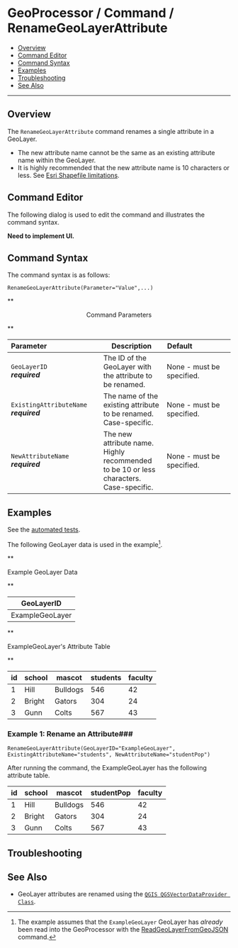 # GeoProcessor / Command / RenameGeoLayerAttribute #

* [Overview](#overview)
* [Command Editor](#command-editor)
* [Command Syntax](#command-syntax)
* [Examples](#examples)
* [Troubleshooting](#troubleshooting)
* [See Also](#see-also)

-------------------------

## Overview ##

The `RenameGeoLayerAttribute` command renames a single attribute in a GeoLayer.

* The new attribute name cannot be the same as an existing attribute name within the GeoLayer. 
* It is highly recommended that the new attribute name is 10 characters or less. See [Esri Shapefile limitations](../../spatial-data-format-ref/EsriShapefile/EsriShapefile.md#limitations).

## Command Editor ##

The following dialog is used to edit the command and illustrates the command syntax.

**Need to implement UI.**

## Command Syntax ##

The command syntax is as follows:

```text
RenameGeoLayerAttribute(Parameter="Value",...)
```
**<p style="text-align: center;">
Command Parameters
</p>**

| **Parameter**&nbsp;&nbsp;&nbsp;&nbsp;&nbsp;&nbsp;&nbsp;&nbsp;&nbsp;&nbsp;&nbsp;&nbsp;&nbsp;&nbsp;&nbsp;&nbsp;&nbsp;&nbsp;&nbsp;&nbsp;&nbsp;&nbsp;&nbsp;&nbsp;&nbsp;&nbsp; | **Description** | **Default**&nbsp;&nbsp;&nbsp;&nbsp;&nbsp;&nbsp;&nbsp;&nbsp;&nbsp;&nbsp;&nbsp;&nbsp;&nbsp;&nbsp;&nbsp;&nbsp;&nbsp;&nbsp; |
| --------------|-----------------|----------------- |
| `GeoLayerID` <br> **_required_** | The ID of the GeoLayer with the attribute to be renamed. | None - must be specified. |
| `ExistingAttributeName` <br> **_required_** | The name of the existing attribute to be renamed. Case-specific.| None - must be specified. |
| `NewAttributeName` <br> **_required_** | The new attribute name. Highly recommended to be 10 or less characters. Case-specific.| None - must be specified. |



## Examples ##

See the [automated tests](https://github.com/OpenWaterFoundation/owf-app-geoprocessor-python-test/tree/master/test/commands/RenameGeoLayerAttribute).

The following GeoLayer data is used in the example[^2]. 
[^2]: The example assumes that the `ExampleGeoLayer` GeoLayer has *already* been read into the GeoProcessor with the [ReadGeoLayerFromGeoJSON](../ReadGeoLayerFromGeoJSON/ReadGeoLayerFromGeoJSON.md) command.

**<p style="text-align: left;">
Example GeoLayer Data
</p>**

|GeoLayerID|
| ---- |
|ExampleGeoLayer|

**<p style="text-align: left;">
ExampleGeoLayer's Attribute Table
</p>**

|id|school|mascot|students|faculty|
|----|----|-----|-----|-----|
|1|Hill|Bulldogs|546|42|
|2|Bright|Gators|304|24|
|3|Gunn|Colts|567|43|

### Example 1: Rename an Attribute###

```
RenameGeoLayerAttribute(GeoLayerID="ExampleGeoLayer", ExistingAttributeName="students", NewAttributeName="studentPop")
```

After running the command, the ExampleGeoLayer has the following attribute table.

|id|school|mascot|studentPop|faculty|
|----|----|-----|-----|-----|
|1|Hill|Bulldogs|546|42|
|2|Bright|Gators|304|24|
|3|Gunn|Colts|567|43|

## Troubleshooting ##

## See Also ##

- GeoLayer attributes are renamed using the [`QGIS QGSVectorDataProvider Class`](https://qgis.org/api/classQgsVectorDataProvider.html).
